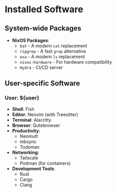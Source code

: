 # Installed Software

## System-wide Packages
- **NixOS Packages**:
  - `bat` - A modern `cat` replacement
  - `ripgrep` - A fast `grep` alternative
  - `exa` - A modern `ls` replacement
  - `nixos-hardware` - For hardware compatibility
  - `Hydra` - CI/CD server
  
## User-specific Software
### User: ${user}

- **Shell**: Fish
- **Editor**: Neovim (with Treesitter)
- **Terminal**: Alacritty
- **Browser**: Qutebrowser
- **Productivity**:
  - Neomutt
  - mbsync
  - Todoman
- **Networking**:
  - Tailscale
  - Podman (for containers)
- **Development Tools**:
  - Rust
  - Cargo
  - Clang

